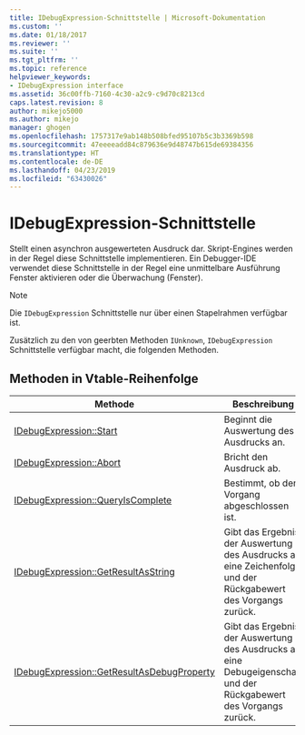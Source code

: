```yaml
---
title: IDebugExpression-Schnittstelle | Microsoft-Dokumentation
ms.custom: ''
ms.date: 01/18/2017
ms.reviewer: ''
ms.suite: ''
ms.tgt_pltfrm: ''
ms.topic: reference
helpviewer_keywords:
- IDebugExpression interface
ms.assetid: 36c00ffb-7160-4c30-a2c9-c9d70c8213cd
caps.latest.revision: 8
author: mikejo5000
ms.author: mikejo
manager: ghogen
ms.openlocfilehash: 1757317e9ab148b508bfed95107b5c3b3369b598
ms.sourcegitcommit: 47eeeeadd84c879636e9d48747b615de69384356
ms.translationtype: HT
ms.contentlocale: de-DE
ms.lasthandoff: 04/23/2019
ms.locfileid: "63430026"
---
```

# <a name="idebugexpression-interface"></a>IDebugExpression-Schnittstelle
Stellt einen asynchron ausgewerteten Ausdruck dar. Skript-Engines werden in der Regel diese Schnittstelle implementieren. Ein Debugger-IDE verwendet diese Schnittstelle in der Regel eine unmittelbare Ausführung Fenster aktivieren oder die Überwachung (Fenster).  
  
> [!NOTE]
> Die `IDebugExpression` Schnittstelle nur über einen Stapelrahmen verfügbar ist.  
  
 Zusätzlich zu den von geerbten Methoden `IUnknown`, `IDebugExpression` Schnittstelle verfügbar macht, die folgenden Methoden.  
  
## <a name="methods-in-vtable-order"></a>Methoden in Vtable-Reihenfolge  
  
|Methode|Beschreibung|  
|------------|-----------------|  
|[IDebugExpression::Start](../../winscript/reference/idebugexpression-start.md)|Beginnt die Auswertung des Ausdrucks an.|  
|[IDebugExpression::Abort](../../winscript/reference/idebugexpression-abort.md)|Bricht den Ausdruck ab.|  
|[IDebugExpression::QueryIsComplete](../../winscript/reference/idebugexpression-queryiscomplete.md)|Bestimmt, ob der Vorgang abgeschlossen ist.|  
|[IDebugExpression::GetResultAsString](../../winscript/reference/idebugexpression-getresultasstring.md)|Gibt das Ergebnis der Auswertung des Ausdrucks als eine Zeichenfolge und der Rückgabewert des Vorgangs zurück.|  
|[IDebugExpression::GetResultAsDebugProperty](../../winscript/reference/idebugexpression-getresultasdebugproperty.md)|Gibt das Ergebnis der Auswertung des Ausdrucks als eine Debugeigenschaft und der Rückgabewert des Vorgangs zurück.|